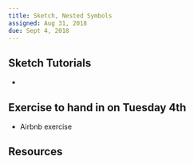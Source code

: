 ```yaml
---
title: Sketch, Nested Symbols
assigned: Aug 31, 2018
due: Sept 4, 2018
---
```



Sketch Tutorials
------------------

- []()


Exercise to hand in on Tuesday 4th
------------------

- Airbnb exercise


Resources 
-------------


